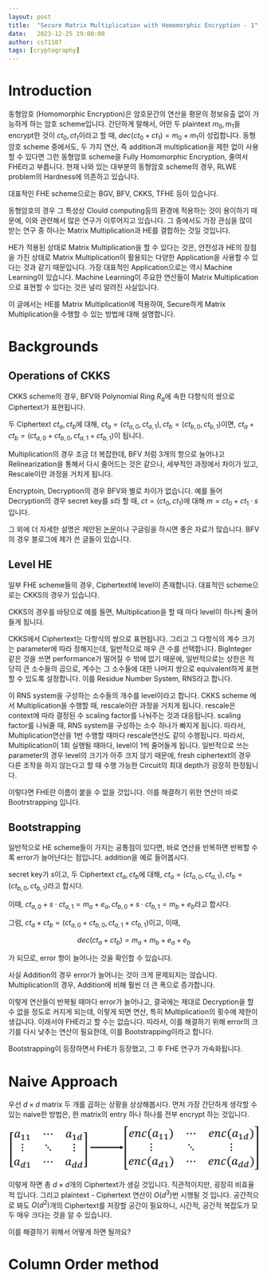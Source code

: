 ```yaml
---
layout: post
title:  "Secure Matrix Multiplication with Homomorphic Encryption - 1"
date:   2023-12-25 19:00:00
author: cs71107
tags: [cryptography]
---
```


# Introduction

동형암호 (Homomorphic Encryption)은 암호문간의 연산을 평문의 정보유출 없이 가능하게 하는 암호 scheme입니다. 간단하게 말해서, 어떤 두 plaintext $m_0, m_1$을 encrypt한 것이 $ct_0, ct_1$이라고 할 때, $dec(ct_0+ct_1) = m_0 + m_1$이 성립합니다. 동형암호 scheme 중에서도, 두 가지 연산, 즉 addition과 multiplication을 제한 없이 사용할 수 있다면 그런 동형암호 scheme을 Fully Homomorphic Encryption, 줄여서 FHE라고 부릅니다. 현재 나와 있는 대부분의 동형암호 scheme의 경우, RLWE problem의 Hardness에 의존하고 있습니다.

대표적인 FHE scheme으로는 BGV, BFV, CKKS, TFHE 등이 있습니다.

동형암호의 경우 그 특성상 Clould computing등의 환경에 적용하는 것이 용이하기 때문에, 이와 관련해서 많은 연구가 이루어지고 있습니다. 그 중에서도 가장 관심을 많이 받는 연구 중 하나는 Matrix Multiplication과 HE를 결합하는 것일 것입니다.

HE가 적용된 상태로 Matrix Multiplication을 할 수 있다는 것은, 안전성과 HE의 장점을 가진 상태로 Matrix Multiplication이 활용되는 다양한 Application을 사용할 수 있다는 것과 같기 때문입니다. 가장 대표적인 Application으로는 역시 Machine Learning이 있습니다. Machine Learning이 주요한 연산들이 Matrix Multiplication으로 표현할 수 있다는 것은 널리 알려진 사실입니다.

이 글에서는 HE를 Matrix Multiplication에 적용하여, Secure하게 Matrix Multiplication을 수행할 수 있는 방법에 대해 설명합니다.

# Backgrounds

## Operations of CKKS

CKKS scheme의 경우, BFV와 Polynomial Ring $R_q$에 속한 다항식의 쌍으로 Ciphertext가 표현됩니다.

두 Ciphertext $ct_a, ct_b$에 대해, $ct_a = (ct_{a,0}, ct_{a,1}), ct_b = (ct_{b,0}, ct_{b,1})$이면, $ct_a + ct_b = (ct_{a,0}+ct_{b,0}, ct_{a,1}+ct_{b,1})$이 됩니다.

Multiplication의 경우 조금 더 복잡한데, BFV 처럼 3개의 항으로 늘어나고 Relinearization을 통해서 다시 줄어드는 것은 같으나, 세부적인 과정에서 차이가 있고, Rescale이란 과정을 거치게 됩니다.

Encryptoin, Decryption의 경우 BFV와 별로 차이가 없습니다. 예를 들어 Decryption의 경우 secret key를 $s$라 할 때, $ct = (ct_0, ct_1)$에 대해 $m = ct_0+ct_1 \cdot s$입니다.

그 외에 더 자세한 설명은 제안된 [논문](https://eprint.iacr.org/2016/421.pdf)이나 구글링을 하시면 좋은 자료가 많습니다. BFV의 경우 블로그에 제가 쓴 글들이 있습니다.

## Level HE

일부 FHE scheme들의 경우, Ciphertext에 level이 존재합니다. 대표적인 scheme으로는 CKKS의 경우가 있습니다.

CKKS의 경우를 바탕으로 예를 들면, Multiplication을 할 때 마다 level이 하나씩 줄어들게 됩니다.

CKKS에서 Ciphertext는 다항식의 쌍으로 표현됩니다. 그리고 그 다항식의 계수 크기는 parameter에 따라 정해지는데, 일반적으로 매우 큰 수를 선택합니다. BigInteger 같은 것을 쓰면 performance가 떨어질 수 밖에 없기 때문에, 일반적으로는 상한은 적당히 큰 소수들의 곱으로, 계수는 그 소수들에 대한 나머지 쌍으로 equivalent하게 표현할 수 있도록 설정합니다. 이를 Residue Number System, RNS라고 합니다.

이 RNS system을 구성하는 소수들의 개수를 level이라고 합니다. CKKS scheme 에서 Multiplication을 수행할 때, rescale이란 과정을 거치게 됩니다. rescale은 context에 따라 결정된 수 scaling factor를 나눠주는 것과 대응됩니다. scaling factor를 나눠줄 때, RNS system을 구성하는 소수 하나가 빠지게 됩니다. 따라서, Multiplication연산을 1번 수행할 때마다 rescale연산도 같이 수행됩니다. 따라서, Multiplication이 1회 실행될 때마다, level이 1씩 줄어들게 됩니다. 일반적으로 쓰는 parameter의 경우 level의 크기가 아주 크지 않기 때문에, fresh ciphertext의 경우 다른 조작을 하지 않는다고 할 때 수행 가능한 Circuit의 최대 depth가 굉장히 한정됩니다.

이렇다면 FHE란 이름이 붙을 수 없을 것입니다. 이를 해결하기 위한 연산이 바로 Bootrstrapping 입니다.

## Bootstrapping

일반적으로 HE scheme들이 가지는 공통점이 있다면, 바로 연산을 반복하면 반복할 수록 error가 늘어난다는 점입니다. addition을 예로 들어봅시다.

secret key가 $s$이고, 두 Ciphertext $ct_a, ct_b$에 대해, $ct_a = (ct_{a,0}, ct_{a,1}), ct_b = (ct_{b,0}, ct_{b,1})$라고 합시다.

이때, $ct_{a,0} + s \cdot ct_{a,1} = m_{a} + e_{a}, ct_{b,0} + s \cdot ct_{b,1} = m_{b} + e_{b}$라고 합시다.

그럼, $ct_a + ct_b = (ct_{a,0}+ct_{b,0}, ct_{a,1}+ct_{b,1})$이고, 이때,

$$dec(ct_a + ct_b) = m_{a} + m_{b} + e_{a} + e_{b}$$

가 되므로, error 항이 늘어나는 것을 확인할 수 있습니다.

사실 Addition의 경우 error가 늘어나는 것이 크게 문제되지는 않습니다. Multiplication의 경우, Addition에 비해 훨씬 더 큰 폭으로 증가합니다.

이렇게 연산들이 반복될 때마다 error가 늘어나고, 결국에는 제대로 Decryption을 할 수 없을 정도로 커지게 되는데, 이렇게 되면 연산, 특히 Multiplication의 횟수에 제한이 생깁니다. 이래서야 FHE라고 할 수는 없습니다. 따라서, 이를 해결하기 위해 error의 크기를 다시 낮추는 연산이 필요한데, 이를 Bootstrapping이라고 합니다.

Bootstrapping이 등장하면서 FHE가 등장했고, 그 후 FHE 연구가 가속화됩니다.

# Naive Approach

우선 $d \times d$ matrix 두 개를 곱하는 상황을 상상해봅시다. 먼저 가장 간단하게 생각할 수 있는 naive한 방법은, 한 matrix의 entry 하나 하나를 전부 encrypt 하는 것입니다.

![](/assets/images/cs71107_image/secure_matrix_naive.png)

이렇게 하면 총 $d \times d$개의 Ciphertext가 생길 것입니다. 직관적이지만, 굉장히 비효율적 입니다. 그리고 plaintext - Ciphertext 연산이 $O(d^3)$번 시행될 것 입니다. 공간적으로 봐도 $O(d^2)$개의 Ciphertext를 저장할 공간이 필요하니, 시간적, 공간적 복잡도가 모두 매우 크다는 것을 알 수 있습니다.

이를 해결하기 위해서 어떻게 하면 될까요?


# Column Order method





